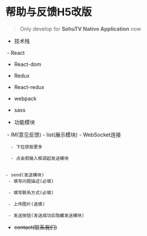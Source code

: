 # 帮助与反馈H5改版
> Only develop for **SohuTV Native Application** now

- 技术栈

  - React
  - React-dom
  - Redux
  - React-redux
  - webpack
  - sass
  
- 功能模块

  - IM(意见反馈)
    - list(展示模块)
	  - WebSocket连接
	  
      - 下拉获取更多
      
      - 点击假输入框调起发送模块
      
  
    - send(发送模块)
     - 填写问题描述(必填)
     
     - 填写联系方式(必填)
     
     - 上传图片(选填)
	 
	 - 发送按钮(发送成功后隐藏发送模块)
  
   - ~~contact(联系我们)~~
